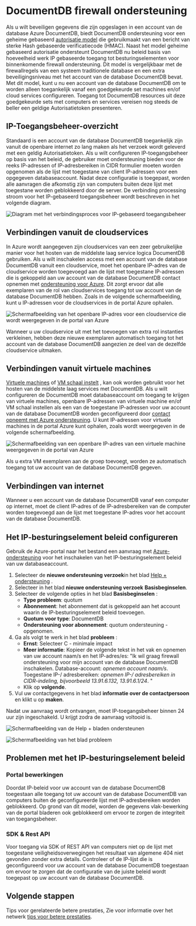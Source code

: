 <properties
    pageTitle="Ondersteuning voor DocumentDB firewall | Microsoft Azure"
    description="Leer hoe u gebruikmaken van het IP-besturingselement clienttoegangsbeleid voor firewall support op Azure DocumentDB database accounts."
    keywords="IP-toegangsbeheer, firewall ondersteuning"
    services="documentdb"
    authors="shahankur11"
    manager="jhubbard"
    editor=""
    tags="azure-resource-manager"
    documentationCenter=""/>

<tags 
    ms.service="documentdb" 
    ms.workload="data-services" 
    ms.tgt_pltfrm="na" 
    ms.devlang="na" 
    ms.topic="article" 
    ms.date="10/17/2016" 
    ms.author="ankshah; kraman"/>

# <a name="documentdb-firewall-support"></a>DocumentDB firewall ondersteuning

Als u wilt beveiligen gegevens die zijn opgeslagen in een account van de database Azure DocumentDB, biedt DocumentDB ondersteuning voor een geheime gebaseerd [autorisatie model](https://msdn.microsoft.com/library/azure/dn783368.aspx) die gebruikmaakt van een bericht van sterke Hash gebaseerde verificatiecode (HMAC). Naast het model geheime gebaseerd autorisatie ondersteunt DocumentDB nu beleid basis van hoeveelheid werk IP gebaseerde toegang tot besturingselementen voor binnenkomende firewall ondersteuning. Dit model is vergelijkbaar met de firewallregels van een systeem traditionele database en een extra beveiligingsniveau met het account van de database DocumentDB bevat. Met dit model, kunt u nu een account van de database DocumentDB om te worden alleen toegankelijk vanaf een goedgekeurde set machines en/of cloud services configureren. Toegang tot DocumentDB resources uit deze goedgekeurde sets met computers en services vereisen nog steeds de beller een geldige Autorisatietoken presenteren.

## <a name="ip-access-control-overview"></a>IP-Toegangsbeheer-overzicht

Standaard is een account van de database DocumentDB toegankelijk zijn vanuit de openbare internet zo lang maken als het verzoek wordt geleverd met een geldig Autorisatietoken. Als u wilt configureren IP-toegangsbeheer op basis van het beleid, de gebruiker moet ondersteuning bieden voor de reeks IP-adressen of IP-adresbereiken in CIDR formulier moeten worden opgenomen als de lijst met toegestane van client IP-adressen voor een opgegeven databaseaccount. Nadat deze configuratie is toegepast, worden alle aanvragen die afkomstig zijn van computers buiten deze lijst met toegestane worden geblokkeerd door de server.  De verbinding processing stroom voor het IP-gebaseerd toegangsbeheer wordt beschreven in het volgende diagram.

![Diagram met het verbindingsproces voor IP-gebaseerd toegangsbeheer](./media/documentdb-firewall-support/documentdb-firewall-support-flow.png)

## <a name="connections-from-cloud-services"></a>Verbindingen vanuit de cloudservices

In Azure wordt aangegeven zijn cloudservices van een zeer gebruikelijke manier voor het hosten van de middelste laag service logica DocumentDB gebruiken. Als u wilt inschakelen access met een account van de database DocumentDB vanuit een cloudservice, moet het openbare IP-adres van de cloudservice worden toegevoegd aan de lijst met toegestane IP-adressen die is gekoppeld aan uw account van de database DocumentDB contact opnemen met [ondersteuning voor Azure](#configure-ip-policy).  Dit zorgt ervoor dat alle exemplaren van de rol van cloudservices toegang tot uw account van de database DocumentDB hebben. Zoals in de volgende schermafbeelding, kunt u IP-adressen voor de cloudservices in de portal Azure ophalen. 

![Schermafbeelding van het openbare IP-adres voor een cloudservice die wordt weergegeven in de portal van Azure](./media/documentdb-firewall-support/documentdb-public-ip-addresses.png)

Wanneer u uw cloudservice uit met het toevoegen van extra rol instanties verkleinen, hebben deze nieuwe exemplaren automatisch toegang tot het account van de database DocumentDB aangezien ze deel van de dezelfde cloudservice uitmaken.

## <a name="connections-from-virtual-machines"></a>Verbindingen vanuit virtuele machines

[Virtuele machines](https://azure.microsoft.com/services/virtual-machines/) of [VM schaal instelt](../virtual-machine-scale-sets/virtual-machine-scale-sets-overview.md) , kan ook worden gebruikt voor het hosten van de middelste laag services met DocumentDB.  Als u wilt configureren de DocumentDB moet databaseaccount om toegang te krijgen van virtuele machines, openbare IP-adressen van virtuele machine en/of VM schaal instellen als een van de toegestane IP-adressen voor uw account van de database DocumentDB worden geconfigureerd door [contact opneemt met Azure ondersteuning](#configure-ip-policy). U kunt IP-adressen voor virtuele machines in de portal Azure kunt ophalen, zoals wordt weergegeven in de volgende schermafbeelding.

![Schermafbeelding van een openbare IP-adres van een virtuele machine weergegeven in de portal van Azure](./media/documentdb-firewall-support/documentdb-public-ip-addresses-dns.png)

Als u extra VM exemplaren aan de groep toevoegt, worden ze automatisch toegang tot uw account van de database DocumentDB gegeven.

## <a name="connections-from-the-internet"></a>Verbindingen van internet

Wanneer u een account van de database DocumentDB vanaf een computer op internet, moet de client IP-adres of de IP-adresbereiken van de computer worden toegevoegd aan de lijst met toegestane IP-adres voor het account van de database DocumentDB. 

## <a id="configure-ip-policy"></a>Het IP-besturingselement beleid configureren

Gebruik de Azure-portal naar het bestand een aanvraag met [Azure-ondersteuning](https://portal.azure.com/?#blade/Microsoft_Azure_Support/HelpAndSupportBlade) voor het inschakelen van het IP-besturingselement beleid van uw databaseaccount.

1. Selecteer de **nieuwe ondersteuning verzoek**in het blad [Help + ondersteuning](https://portal.azure.com/?#blade/Microsoft_Azure_Support/HelpAndSupportBlade) .
2. Selecteer in het blad **nieuwe ondersteuning verzoek** **Basisbeginselen**.
3. Selecteer de volgende opties in het blad **Basisbeginselen** :
    - **Type probleem**: quotum
    - **Abonnement**: het abonnement dat is gekoppeld aan het account waarin de IP-besturingselement beleid toevoegen.
    - **Quotum voor type**: DocumentDB
    - **Ondersteuning voor abonnement**: quotum ondersteuning - opgenomen.
4. Ga als volgt te werk in het blad **probleem** :
    - **Ernst**: Selecteer C - minimale impact
    - **Meer informatie**: Kopieer de volgende tekst in het vak en opnemen van uw account naam/s en het IP-adres/es: "Ik wil graag firewall ondersteuning voor mijn account van de database DocumentDB inschakelen. Database-account: *opnemen account naam/s*. Toegestane IP-/ adresbereiken: *opnemen IP-/ adresbereiken in CIDR-indeling, bijvoorbeeld 13.91.6.132, 13.91.6.1/24*. "
    - Klik op **volgende**. 
5. Vul uw contactgegevens in het blad **informatie over de contactpersoon** en klikt u op **maken**. 

Nadat uw aanvraag wordt ontvangen, moet IP-toegangsbeheer binnen 24 uur zijn ingeschakeld. U krijgt zodra de aanvraag voltooid is.

![Schermafbeelding van de Help + bladen ondersteunen](./media/documentdb-firewall-support/documentdb-firewall-support-request-access.png)

![Schermafbeelding van het blad probleem](./media/documentdb-firewall-support/documentdb-firewall-support-request-access-ticket.png)

## <a name="troubleshooting-the-ip-access-control-policy"></a>Problemen met het IP-besturingselement beleid

### <a name="portal-operations"></a>Portal bewerkingen

Doordat IP-beleid voor uw account van de database DocumentDB toegestaan alle toegang tot uw account van de database DocumentDB van computers buiten de geconfigureerde lijst met IP-adresbereiken worden geblokkeerd. Op grond van dit model, worden de gegevens vlak-bewerking van de portal bladeren ook geblokkeerd om ervoor te zorgen de integriteit van toegangsbeheer. 

### <a name="sdk--rest-api"></a>SDK & Rest API

Voor toegang via SDK of REST API van computers niet op de lijst met toegestane veiligheidsoverwegingen het resultaat van algemene 404 niet gevonden zonder extra details. Controleer of de IP-lijst die is geconfigureerd voor uw account van de database DocumentDB toegestaan om ervoor te zorgen dat de configuratie van de juiste beleid wordt toegepast op uw account van de database DocumentDB.

## <a name="next-steps"></a>Volgende stappen

Tips voor gerelateerde betere prestaties, Zie voor informatie over het netwerk [tips voor betere prestaties](documentdb-performance-tips.md).